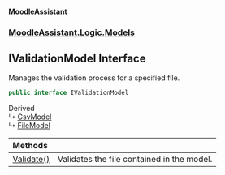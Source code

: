 #### [MoodleAssistant](index.md 'index')
### [MoodleAssistant.Logic.Models](MoodleAssistant.Logic.Models.md 'MoodleAssistant.Logic.Models')

## IValidationModel Interface

Manages the validation process for a specified file.

```csharp
public interface IValidationModel
```

Derived  
&#8627; [CsvModel](MoodleAssistant.Logic.Models.CsvModel.md 'MoodleAssistant.Logic.Models.CsvModel')  
&#8627; [FileModel](MoodleAssistant.Logic.Models.FileModel.md 'MoodleAssistant.Logic.Models.FileModel')

| Methods | |
| :--- | :--- |
| [Validate()](MoodleAssistant.Logic.Models.IValidationModel.Validate().md 'MoodleAssistant.Logic.Models.IValidationModel.Validate()') | Validates the file contained in the model. |
